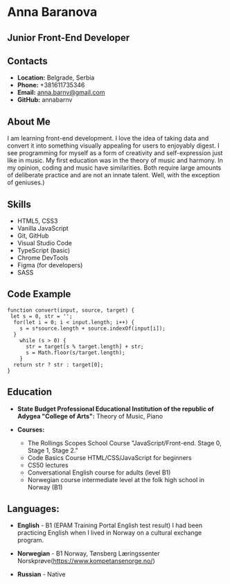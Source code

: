 # Anna Baranova

## Junior Front-End Developer

## Contacts

* **Location:** Belgrade, Serbia
* **Phone:** +381611735346
* **Email:** anna.barnv@gmail.com
* **GitHub:** annabarnv
 
## About Me

I am learning front-end development. I love the idea of taking data and convert it into something visually appealing for users to enjoyably digest. I see programming for myself as a form of creativity and self-expression just like in music. My first education was in the theory of music and harmony. In my opinion, coding and music have similarities. Both require large amounts of deliberate practice and are not an innate talent. Well, with the exception of geniuses.) 


## Skills

* HTML5, CSS3
* Vanilla JavaScript
* Git, GitHub
* Visual Studio Code
* TypeScript (basic)
* Chrome DevTools
* Figma (for developers)
* SASS


## Code Example

```
function convert(input, source, target) {
 let s = 0, str = '';
  for(let i = 0; i < input.length; i++) {
    s = s*source.length + source.indexOf(input[i]);
  }
    while (s > 0) {
      str = target[s % target.length] + str;
      s = Math.floor(s/target.length);
    }
  return str ? str : target[0];
}

```

## Education 

* **State Budget Professional Educational Institution of the republic of Adygea "College of Arts":** Theory of Music, Piano            

* **Courses:**
    - The Rollings Scopes School Course "JavaScript/Front-end. Stage 0, Stage 1, Stage 2."
    - Code Basics Course HTML/CSS/JavaScript for beginners
    - CS50 lectures
    - Conversational English course for adults (level B1)
    - Norwegian course intermediate level at the folk high school in Norway (B1)
    
## Languages:

* **English** - B1 (EPAM Training Portal English test result)
I had been practicing English when I lived in Norway on a cultural exchange program.

* **Norwegian** - B1 Norway, Tønsberg Læringssenter Norskprøve(https://www.kompetansenorge.no/)

* **Russian** - Native
